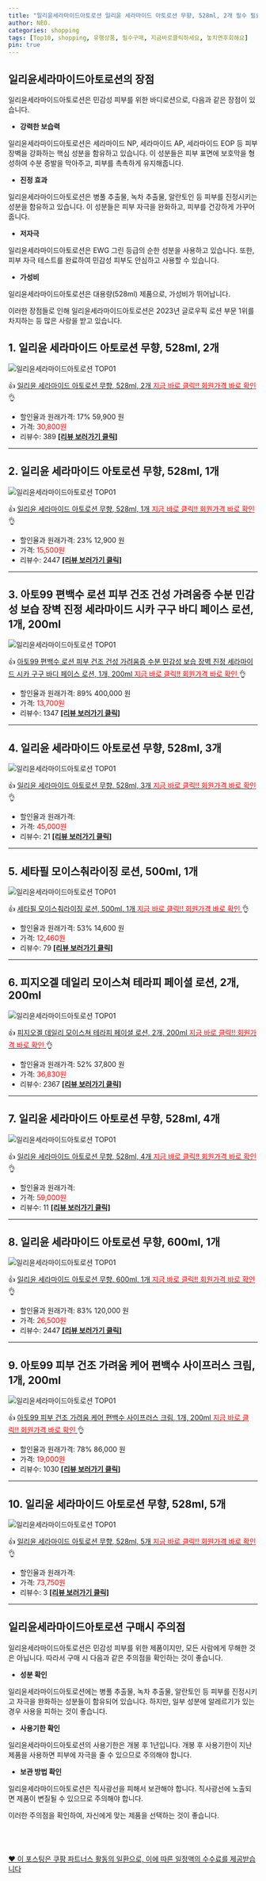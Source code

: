 ```yaml
---
title: "일리윤세라마이드아토로션 일리윤 세라마이드 아토로션 무향, 528ml, 2개 필수 필요 추천 제품 비교 최저 가격 비교 장점 구매 후기 구매평"
author: NEO.
categories: shopping
tags: [Top10, shopping, 유행상품, 필수구매, 지금바로클릭하세요, 놓치면후회해요]
pin: true
---
```

**<h2>일리윤세라마이드아토로션의 장점</h2>**

일리윤세라마이드아토로션은 민감성 피부를 위한 바디로션으로, 다음과 같은 장점이 있습니다.

* **강력한 보습력**

일리윤세라마이드아토로션은 세라마이드 NP, 세라마이드 AP, 세라마이드 EOP 등 피부 장벽을 강화하는 핵심 성분을 함유하고 있습니다. 이 성분들은 피부 표면에 보호막을 형성하여 수분 증발을 막아주고, 피부를 촉촉하게 유지해줍니다.

* **진정 효과**

일리윤세라마이드아토로션은 병풀 추출물, 녹차 추출물, 알란토인 등 피부를 진정시키는 성분을 함유하고 있습니다. 이 성분들은 피부 자극을 완화하고, 피부를 건강하게 가꾸어줍니다.

* **저자극**

일리윤세라마이드아토로션은 EWG 그린 등급의 순한 성분을 사용하고 있습니다. 또한, 피부 자극 테스트를 완료하여 민감성 피부도 안심하고 사용할 수 있습니다.

* **가성비**

일리윤세라마이드아토로션은 대용량(528ml) 제품으로, 가성비가 뛰어납니다.

이러한 장점들로 인해 일리윤세라마이드아토로션은 2023년 글로우픽 로션 부문 1위를 차지하는 등 많은 사랑을 받고 있습니다.

   

## 1. 일리윤 세라마이드 아토로션 무향, 528ml, 2개

![일리윤세라마이드아토로션 TOP01](https://thumbnail7.coupangcdn.com/thumbnails/remote/490x490ex/image/retail/images/8486910664458781-84dd5183-7234-465d-ab93-9d2c559b322c.crdownload)


👍 [일리윤 세라마이드 아토로션 무향, 528ml, 2개 <font color=red> 지금 바로 클릭!! 회원가격 바로 확인 </font> ](https://link.coupang.com/re/AFFSDP?lptag=AF3617701&subid=GithubCoopas&pageKey=6936824598&traceid=V0-153&itemId=16807084664&vendorItemId=84723562392) 👌 


- 할인율과 원래가격: 17%  59,900   원
- 가격: <span style='color:red'>30,800원</span>
- 리뷰수: 389  [**[리뷰 보러가기 클릭]**](https://link.coupang.com/re/AFFSDP?lptag=AF3617701&subid=GithubCoopas&pageKey=6936824598&traceid=V0-153&itemId=16807084664&vendorItemId=84723562392)

---


   

## 2. 일리윤 세라마이드 아토로션 무향, 528ml, 1개

![일리윤세라마이드아토로션 TOP01](https://thumbnail6.coupangcdn.com/thumbnails/remote/490x490ex/image/retail/images/2977220283279792-57ee4bf6-57db-4561-8fed-d9181ec85777.jpg)


👍 [일리윤 세라마이드 아토로션 무향, 528ml, 1개 <font color=red> 지금 바로 클릭!! 회원가격 바로 확인 </font> ](https://link.coupang.com/re/AFFSDP?lptag=AF3617701&subid=GithubCoopas&pageKey=6936824598&traceid=V0-153&itemId=13311997229&vendorItemId=3335127002) 👌 


- 할인율과 원래가격: 23%  12,900   원
- 가격: <span style='color:red'>15,500원</span>
- 리뷰수: 2447  [**[리뷰 보러가기 클릭]**](https://link.coupang.com/re/AFFSDP?lptag=AF3617701&subid=GithubCoopas&pageKey=6936824598&traceid=V0-153&itemId=13311997229&vendorItemId=3335127002)

---


   

## 3. 아토99 편백수 로션 피부 건조 건성 가려움증 수분 민감성 보습 장벽 진정 세라마이드 시카 구구 바디 페이스 로션, 1개, 200ml

![일리윤세라마이드아토로션 TOP01](https://thumbnail8.coupangcdn.com/thumbnails/remote/490x490ex/image/vendor_inventory/3b83/949ee9a0739fc720dc469fc965c6ad3f4b2bce32be3c44facf20a7f5d69b.jpg)


👍 [아토99 편백수 로션 피부 건조 건성 가려움증 수분 민감성 보습 장벽 진정 세라마이드 시카 구구 바디 페이스 로션, 1개, 200ml <font color=red> 지금 바로 클릭!! 회원가격 바로 확인 </font> ](https://link.coupang.com/re/AFFSDP?lptag=AF3617701&subid=GithubCoopas&pageKey=7612705348&traceid=V0-153&itemId=20165615615&vendorItemId=87257953807) 👌 


- 할인율과 원래가격: 89%  400,000   원
- 가격: <span style='color:red'>13,700원</span>
- 리뷰수: 1347  [**[리뷰 보러가기 클릭]**](https://link.coupang.com/re/AFFSDP?lptag=AF3617701&subid=GithubCoopas&pageKey=7612705348&traceid=V0-153&itemId=20165615615&vendorItemId=87257953807)

---


   

## 4. 일리윤 세라마이드 아토로션 무향, 528ml, 3개

![일리윤세라마이드아토로션 TOP01](https://thumbnail6.coupangcdn.com/thumbnails/remote/490x490ex/image/retail/images/7cfcfd67-dc10-4e7d-8d3e-de1f564bfe6b3281081146968939013.png)


👍 [일리윤 세라마이드 아토로션 무향, 528ml, 3개 <font color=red> 지금 바로 클릭!! 회원가격 바로 확인 </font> ](https://link.coupang.com/re/AFFSDP?lptag=AF3617701&subid=GithubCoopas&pageKey=6936824598&traceid=V0-153&itemId=13836970307&vendorItemId=85480601736) 👌 


- 할인율과 원래가격: 
- 가격: <span style='color:red'>45,000원</span>
- 리뷰수: 21  [**[리뷰 보러가기 클릭]**](https://link.coupang.com/re/AFFSDP?lptag=AF3617701&subid=GithubCoopas&pageKey=6936824598&traceid=V0-153&itemId=13836970307&vendorItemId=85480601736)

---


   

## 5. 세타필 모이스춰라이징 로션, 500ml, 1개

![일리윤세라마이드아토로션 TOP01](https://thumbnail10.coupangcdn.com/thumbnails/remote/490x490ex/image/rs_quotation_api/u38gth7f/4dd9b982ec6f4a1984f6701ca3e3bfb4.png)


👍 [세타필 모이스춰라이징 로션, 500ml, 1개 <font color=red> 지금 바로 클릭!! 회원가격 바로 확인 </font> ](https://link.coupang.com/re/AFFSDP?lptag=AF3617701&subid=GithubCoopas&pageKey=7164345502&traceid=V0-153&itemId=19715897661&vendorItemId=85128497249) 👌 


- 할인율과 원래가격: 53%  14,600   원
- 가격: <span style='color:red'>12,460원</span>
- 리뷰수: 79  [**[리뷰 보러가기 클릭]**](https://link.coupang.com/re/AFFSDP?lptag=AF3617701&subid=GithubCoopas&pageKey=7164345502&traceid=V0-153&itemId=19715897661&vendorItemId=85128497249)

---


   

## 6. 피지오겔 데일리 모이스쳐 테라피 페이셜 로션, 2개, 200ml

![일리윤세라마이드아토로션 TOP01](https://thumbnail7.coupangcdn.com/thumbnails/remote/490x490ex/image/vendor_inventory/9071/15d6540a9b1fa020ba4509250506b7de64b48c9b1fb4286c91d83cf3536e.jpg)


👍 [피지오겔 데일리 모이스쳐 테라피 페이셜 로션, 2개, 200ml <font color=red> 지금 바로 클릭!! 회원가격 바로 확인 </font> ](https://link.coupang.com/re/AFFSDP?lptag=AF3617701&subid=GithubCoopas&pageKey=7169787373&traceid=V0-153&itemId=6325715967&vendorItemId=83139668561) 👌 


- 할인율과 원래가격: 52%  37,800   원
- 가격: <span style='color:red'>36,830원</span>
- 리뷰수: 2367  [**[리뷰 보러가기 클릭]**](https://link.coupang.com/re/AFFSDP?lptag=AF3617701&subid=GithubCoopas&pageKey=7169787373&traceid=V0-153&itemId=6325715967&vendorItemId=83139668561)

---


   

## 7. 일리윤 세라마이드 아토로션 무향, 528ml, 4개

![일리윤세라마이드아토로션 TOP01](https://thumbnail8.coupangcdn.com/thumbnails/remote/490x490ex/image/retail/images/2949067472116295-8ef488a1-5911-4083-9d65-c0f59e747ebf.jpg)


👍 [일리윤 세라마이드 아토로션 무향, 528ml, 4개 <font color=red> 지금 바로 클릭!! 회원가격 바로 확인 </font> ](https://link.coupang.com/re/AFFSDP?lptag=AF3617701&subid=GithubCoopas&pageKey=6936824598&traceid=V0-153&itemId=18173259200&vendorItemId=85322532190) 👌 


- 할인율과 원래가격: 
- 가격: <span style='color:red'>59,000원</span>
- 리뷰수: 11  [**[리뷰 보러가기 클릭]**](https://link.coupang.com/re/AFFSDP?lptag=AF3617701&subid=GithubCoopas&pageKey=6936824598&traceid=V0-153&itemId=18173259200&vendorItemId=85322532190)

---


   

## 8. 일리윤 세라마이드 아토로션 무향, 600ml, 1개

![일리윤세라마이드아토로션 TOP01](https://thumbnail10.coupangcdn.com/thumbnails/remote/490x490ex/image/vendor_inventory/f7a5/360059a89ba24fb1fb58ceef0feb5859d634458f9e597d064e877b52a3dc.PNG)


👍 [일리윤 세라마이드 아토로션 무향, 600ml, 1개 <font color=red> 지금 바로 클릭!! 회원가격 바로 확인 </font> ](https://link.coupang.com/re/AFFSDP?lptag=AF3617701&subid=GithubCoopas&pageKey=6936824598&traceid=V0-153&itemId=20869590269&vendorItemId=87936904767) 👌 


- 할인율과 원래가격: 83%  120,000   원
- 가격: <span style='color:red'>26,500원</span>
- 리뷰수: 2447  [**[리뷰 보러가기 클릭]**](https://link.coupang.com/re/AFFSDP?lptag=AF3617701&subid=GithubCoopas&pageKey=6936824598&traceid=V0-153&itemId=20869590269&vendorItemId=87936904767)

---


   

## 9. 아토99 피부 건조 가려움 케어 편백수 사이프러스 크림, 1개, 200ml

![일리윤세라마이드아토로션 TOP01](https://thumbnail8.coupangcdn.com/thumbnails/remote/490x490ex/image/retail/images/2294134087429014-3852d668-b431-4cce-9048-dda478e45987.jpg)


👍 [아토99 피부 건조 가려움 케어 편백수 사이프러스 크림, 1개, 200ml <font color=red> 지금 바로 클릭!! 회원가격 바로 확인 </font> ](https://link.coupang.com/re/AFFSDP?lptag=AF3617701&subid=GithubCoopas&pageKey=6181353656&traceid=V0-153&itemId=12138655521&vendorItemId=79410254623) 👌 


- 할인율과 원래가격: 78%  86,000   원
- 가격: <span style='color:red'>19,000원</span>
- 리뷰수: 1030  [**[리뷰 보러가기 클릭]**](https://link.coupang.com/re/AFFSDP?lptag=AF3617701&subid=GithubCoopas&pageKey=6181353656&traceid=V0-153&itemId=12138655521&vendorItemId=79410254623)

---


   

## 10. 일리윤 세라마이드 아토로션 무향, 528ml, 5개

![일리윤세라마이드아토로션 TOP01](https://thumbnail8.coupangcdn.com/thumbnails/remote/490x490ex/image/retail/images/186380189760604-097b83eb-12bf-46ea-b04a-f134ac4ca5a6.jpg)


👍 [일리윤 세라마이드 아토로션 무향, 528ml, 5개 <font color=red> 지금 바로 클릭!! 회원가격 바로 확인 </font> ](https://link.coupang.com/re/AFFSDP?lptag=AF3617701&subid=GithubCoopas&pageKey=6936824598&traceid=V0-153&itemId=4046794499&vendorItemId=85006374658) 👌 


- 할인율과 원래가격: 
- 가격: <span style='color:red'>73,750원</span>
- 리뷰수: 3  [**[리뷰 보러가기 클릭]**](https://link.coupang.com/re/AFFSDP?lptag=AF3617701&subid=GithubCoopas&pageKey=6936824598&traceid=V0-153&itemId=4046794499&vendorItemId=85006374658)

---
**<h2>일리윤세라마이드아토로션 구매시 주의점</h2>**

일리윤세라마이드아토로션은 민감성 피부를 위한 제품이지만, 모든 사람에게 무해한 것은 아닙니다. 따라서 구매 시 다음과 같은 주의점을 확인하는 것이 좋습니다.

* **성분 확인**

일리윤세라마이드아토로션에는 병풀 추출물, 녹차 추출물, 알란토인 등 피부를 진정시키고 자극을 완화하는 성분들이 함유되어 있습니다. 하지만, 일부 성분에 알레르기가 있는 경우 사용을 피하는 것이 좋습니다.

* **사용기한 확인**

일리윤세라마이드아토로션의 사용기한은 개봉 후 1년입니다. 개봉 후 사용기한이 지난 제품을 사용하면 피부에 자극을 줄 수 있으므로 주의해야 합니다.

* **보관 방법 확인**

일리윤세라마이드아토로션은 직사광선을 피해서 보관해야 합니다. 직사광선에 노출되면 제품이 변질될 수 있으므로 주의해야 합니다.

이러한 주의점을 확인하여, 자신에게 맞는 제품을 선택하는 것이 좋습니다.<br><br><br><br><br> [ ❤  이 포스팅은 쿠팡 파트너스 활동의 일환으로, 이에 따른 일정액의 수수료를 제공받습니다](https://link.coupang.com/a/bcEFyh)